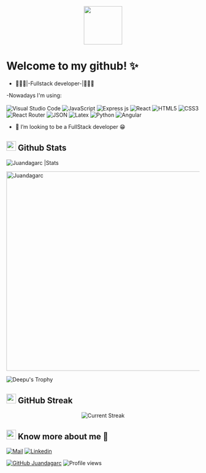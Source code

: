 <p align="center">
<img src="https://c.tenor.com/pvFJwncehzIAAAAC/hello-there-private-from-penguins-of-madagascar.gif" width="100px" >
</p>

# Welcome to my github! ✨

- 👨🏽‍💻|-Fullstack developer-|👨🏽‍💻 </br>

-Nowadays I'm using:</br></br>
![Visual Studio Code](https://img.shields.io/badge/Visual%20Studio%20Code-0078d7.svg?style=for-the-badge&logo=visual-studio-code&logoColor=white)
![JavaScript](https://img.shields.io/badge/javascript-%23323330.svg?style=for-the-badge&logo=javascript&logoColor=%23F7DF1E) ![Express js](https://img.shields.io/badge/Express.js-000000?style=for-the-badge&logo=express&logoColor=white) ![React](https://img.shields.io/badge/react-%2320232a.svg?style=for-the-badge&logo=react&logoColor=%2361DAFB) ![HTML5](https://img.shields.io/badge/html5-%23E34F26.svg?style=for-the-badge&logo=html5&logoColor=white) ![CSS3](https://img.shields.io/badge/css3-%231572B6.svg?style=for-the-badge&logo=css3&logoColor=white) ![React Router](https://img.shields.io/badge/React_Router-CA4245?style=for-the-badge&logo=react-router&logoColor=white) ![JSON](	https://img.shields.io/badge/json-5E5C5C?style=for-the-badge&logo=json&logoColor=white) ![Latex](	https://img.shields.io/badge/LaTeX-47A141?style=for-the-badge&logo=LaTeX&logoColor=white) ![Python](https://img.shields.io/badge/Python-FFD43B?style=for-the-badge&logo=python&logoColor=blue) ![Angular](https://img.shields.io/badge/Angular-DD0031?style=for-the-badge&logo=angular&logoColor=white)
- 👯 I’m looking to be a FullStack developer 😁

## <img src="https://th.bing.com/th/id/R.011db7f1e14cdcefd5ed8b056f70d038?rik=NHHx7PD%2bLTi5YA&riu=http%3a%2f%2fui.trinine.net%2fwp%2fwp-content%2fuploads%2f2016%2f06%2f20160602_GraphAnimeIcon.gif&ehk=TXXGvgTPI6i%2f5xQe%2fW3mnT36hQPfIBwZcQsaKAlJWhs%3d&risl=&pid=ImgRaw&r=0" width="25"> <b>Github Stats</b>

 <div align="left">
<img src="https://github-readme-stats.vercel.app/api?username=Juandagarc&count_private=false&show_icons=true&theme=highcontrast&include_all_commits=true" alt="Juandagarc |Stats" />
   
   <a href="https://github.com/Juandagarc"><img src="https://github-profile-summary-cards.vercel.app/api/cards/profile-details?username=Juandagarc&theme=dracula&hide_border=true"  width="520" alt="Juandagarc"/></a>
  
![Deepu's Trophy](https://github-profile-trophy.vercel.app/?username=Juandagarc&theme=dracula&column=4&no-frame=true)
 
  </div>
   

## <img src="https://media.giphy.com/media/Mp5uJLEE9Ompq/giphy.gif" width="25"> <b>GitHub Streak</b>

<p align="center"> <img alt="Current Streak" src="https://github-readme-streak-stats.herokuapp.com/?user=Juandagarc&theme=dark" /> </p>
  
## <img src="https://media.tenor.com/images/7e96d994f29b388f63f7aa77ff2bea78/tenor.gif" width="25"> <b> Know more about me 👋</b>
  
[![Mail](https://img.shields.io/badge/-Say%20Hi!-black?style=for-the-badge&logo=gmail)](mailto:santiagovalencialeon@gmail.com)
[![Linkedin](https://img.shields.io/badge/-LinkedIn-black?style=for-the-badge&logo=Linkedin)](https://www.linkedin.com/in/santiago-valencia-leon/)



[![GitHub Juandagarc](https://img.shields.io/github/followers/Juandagarc?label=follow&style=social&logoColor=black)](https://github.com/Juandagarc)
![Profile views](https://gpvc.arturio.dev/Juandagarc)  
